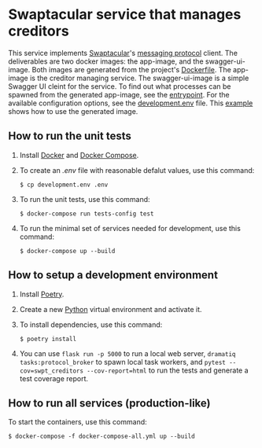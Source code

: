 Swaptacular service that manages creditors
==========================================

This service implements
[Swaptacular](https://github.com/epandurski/swaptacular)'s [messaging
protocol](https://github.com/epandurski/swpt_accounts/blob/master/protocol.rst)
client. The deliverables are two docker images: the app-image, and the
swagger-ui-image. Both images are generated from the project's
[Dockerfile](https://github.com/epandurski/swpt_creditors/blob/master/Dockerfile). The
app-image is the creditor managing service. The swagger-ui-image is a
simple Swagger UI cleint for the service. To find out what processes
can be spawned from the generated app-image, see the
[entrypoint](https://github.com/epandurski/swpt_creditors/blob/master/docker/entrypoint.sh). For
the available configuration options, see the
[development.env](https://github.com/epandurski/swpt_creditors/blob/master/development.env)
file.  This
[example](https://github.com/epandurski/swpt_creditors/blob/master/docker-compose-all.yml)
shows how to use the generated image.


How to run the unit tests
-------------------------

1.  Install [Docker](https://docs.docker.com/) and [Docker
    Compose](https://docs.docker.com/compose/).

2.  To create an *.env* file with reasonable defalut values, use this
    command:

        $ cp development.env .env

3.  To run the unit tests, use this command:

        $ docker-compose run tests-config test

4.  To run the minimal set of services needed for development, use
    this command:

        $ docker-compose up --build


How to setup a development environment
--------------------------------------

1.  Install [Poetry](https://poetry.eustace.io/docs/).

2.  Create a new [Python](https://docs.python.org/) virtual
    environment and activate it.

3.  To install dependencies, use this command:

        $ poetry install

4.  You can use `flask run -p 5000` to run a local web server,
    `dramatiq tasks:protocol_broker` to spawn local task workers, and
    `pytest --cov=swpt_creditors --cov-report=html` to run the tests
    and generate a test coverage report.


How to run all services (production-like)
-----------------------------------------

To start the containers, use this command:

    $ docker-compose -f docker-compose-all.yml up --build
